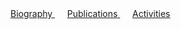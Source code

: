   <div>
    <a href="/project/"><U>Biography</U> </a> &nbsp;&nbsp;&nbsp;&nbsp; <a href="/publications/"><U>Publications</U> </a>  &nbsp;&nbsp;&nbsp;&nbsp; <a href="/activities/"><U>Activities</U> </a>
  </div>
